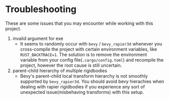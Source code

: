# Troubleshooting

These are some issues that you may encounter while working with this project.

1. invalid argument for exe
    - It seems to randomly occur with `bevy` / `bevy_rapier3d` whenever you cross-compile the project with certain environment variables, like `RUST_BACKTRACE=1`. The solution is to remove the environment variable from your config file(`.cargo/config.toml`) and recompile the project, however the root cause is still uncertain.
2. parent-child hierarchy of multiple rigidbodies
    - Bevy's parent-child local transform hierarchy is not smoothly supported by `bevy_rapier3d`. You should avoid bevy hierachies when dealing with rapier rigidbodies if you experience any sort of unexpected issue(misbehaving transforms) with this setup.